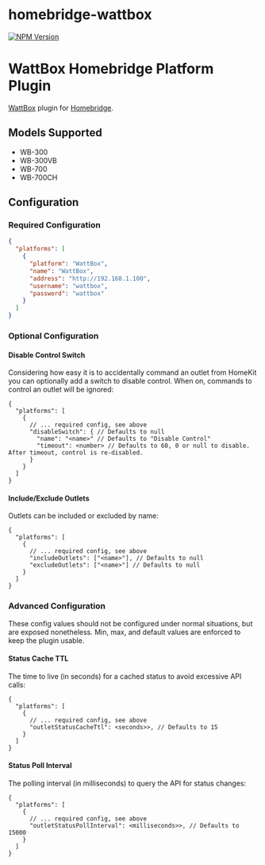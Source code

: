 # homebridge-wattbox

[![NPM Version](https://img.shields.io/npm/v/homebridge-wattbox.svg)](https://www.npmjs.com/package/homebridge-wattbox)

# WattBox Homebridge Platform Plugin

[WattBox](https://www.snapav.com/shop/en/snapav/wattbox) plugin
for [Homebridge](https://github.com/homebridge/homebridge).

## Models Supported

- WB-300
- WB-300VB
- WB-700
- WB-700CH

## Configuration

### Required Configuration

```json
{
  "platforms": [
    {
      "platform": "WattBox",
      "name": "WattBox",
      "address": "http://192.168.1.100",
      "username": "wattbox",
      "password": "wattbox"
    }
  ]
}
```

### Optional Configuration

#### Disable Control Switch

Considering how easy it is to accidentally command an outlet from HomeKit you
can optionally add a switch to disable control. When on, commands to control an
outlet will be ignored:

```
{
  "platforms": [
    {
      // ... required config, see above
      "disableSwitch": { // Defaults to null
        "name": "<name>" // Defaults to "Disable Control"
        "timeout": <number> // Defaults to 60, 0 or null to disable. After timeout, control is re-disabled.
      }
    }
  ]
}
```

#### Include/Exclude Outlets

Outlets can be included or excluded by name:

```
{
  "platforms": [
    {
      // ... required config, see above
      "includeOutlets": ["<name>"], // Defaults to null
      "excludeOutlets": ["<name>"] // Defaults to null
    }
  ]
}
```

### Advanced Configuration

These config values should not be configured under normal situations, but are
exposed nonetheless. Min, max, and default values are enforced to keep the
plugin usable.

#### Status Cache TTL

The time to live (in seconds) for a cached status to avoid excessive API calls:

```
{
  "platforms": [
    {
      // ... required config, see above
      "outletStatusCacheTtl": <seconds>>, // Defaults to 15
    }
  ]
}
```

#### Status Poll Interval

The polling interval (in milliseconds) to query the API for status changes:

```
{
  "platforms": [
    {
      // ... required config, see above
      "outletStatusPollInterval": <milliseconds>>, // Defaults to 15000
    }
  ]
}
```
